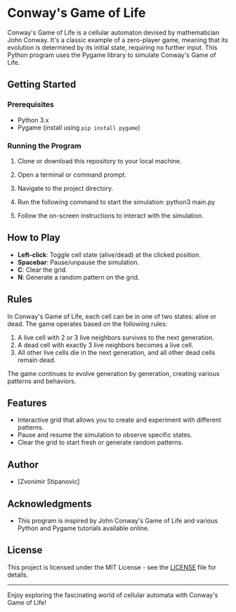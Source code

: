 # Conway's Game of Life

Conway's Game of Life is a cellular automaton devised by mathematician John Conway. It's a classic example of a zero-player game, meaning that its evolution is determined by its initial state, requiring no further input. This Python program uses the Pygame library to simulate Conway's Game of Life.

## Getting Started

### Prerequisites

- Python 3.x
- Pygame (install using `pip install pygame`)

### Running the Program

1. Clone or download this repository to your local machine.

2. Open a terminal or command prompt.

3. Navigate to the project directory.

4. Run the following command to start the simulation: python3 main.py

5. Follow the on-screen instructions to interact with the simulation.

## How to Play

- **Left-click**: Toggle cell state (alive/dead) at the clicked position.
- **Spacebar**: Pause/unpause the simulation.
- **C**: Clear the grid.
- **N**: Generate a random pattern on the grid.

## Rules

In Conway's Game of Life, each cell can be in one of two states: alive or dead. The game operates based on the following rules:

1. A live cell with 2 or 3 live neighbors survives to the next generation.
2. A dead cell with exactly 3 live neighbors becomes a live cell.
3. All other live cells die in the next generation, and all other dead cells remain dead.

The game continues to evolve generation by generation, creating various patterns and behaviors.

## Features

- Interactive grid that allows you to create and experiment with different patterns.
- Pause and resume the simulation to observe specific states.
- Clear the grid to start fresh or generate random patterns.

## Author

- [Zvonimir Stipanovic]

## Acknowledgments

- This program is inspired by John Conway's Game of Life and various Python and Pygame tutorials available online.

## License

This project is licensed under the MIT License - see the [LICENSE](LICENSE) file for details.

---

Enjoy exploring the fascinating world of cellular automata with Conway's Game of Life!

